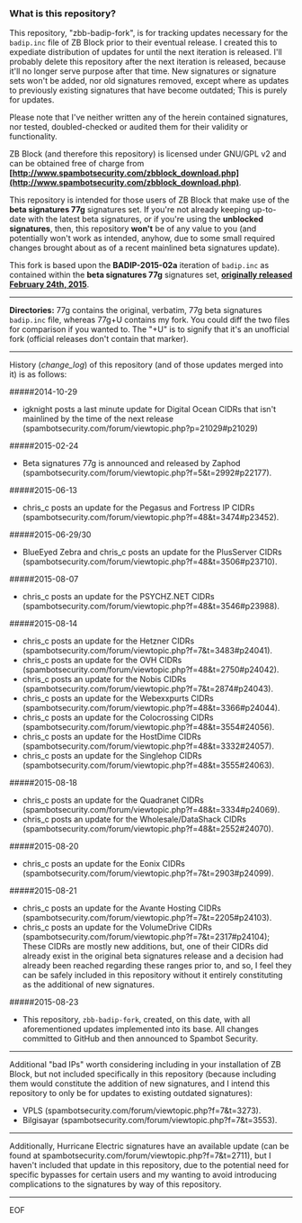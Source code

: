 ### What is this repository?

This repository, "zbb-badip-fork", is for tracking updates necessary for the `badip.inc` file of ZB Block prior to their eventual release. I created this to expediate distribution of updates for until the next iteration is released. I'll probably delete this repository after the next iteration is released, because it'll no longer serve purpose after that time. New signatures or signature sets won't be added, nor old signatures removed, except where as updates to previously existing signatures that have become outdated; This is purely for updates.

Please note that I've neither written any of the herein contained signatures, nor tested, doubled-checked or audited them for their validity or functionality.

ZB Block (and therefore this repository) is licensed under GNU/GPL v2 and can be obtained free of charge from **[http://www.spambotsecurity.com/zbblock_download.php](http://www.spambotsecurity.com/zbblock_download.php)**.

This repository is intended for those users of ZB Block that make use of the **beta signatures 77g** signatures set. If you're not already keeping up-to-date with the latest beta signatures, or if you're using the **unblocked signatures**, then, this repository **won't** be of any value to you (and potentially won't work as intended, anyhow, due to some small required changes brought about as of a recent mainlined beta signatures update).

This fork is based upon the **BADIP-2015-02a** iteration of `badip.inc` as contained within the **beta signatures 77g** signatures set, **[originally released February 24th, 2015](http://www.spambotsecurity.com/forum/viewtopic.php?f=5&t=2992)**.

---

**Directories:** 77g contains the original, verbatim, 77g beta signatures `badip.inc` file, whereas 77g+U contains my fork. You could diff the two files for comparison if you wanted to. The "+U" is to signify that it's an unofficial fork (official releases don't contain that marker).

---

History (*change_log*) of this repository (and of those updates merged into it) is as follows:

#####2014-10-29
- igknight posts a last minute update for Digital Ocean CIDRs that isn't mainlined by the time of the next release (spambotsecurity.com/forum/viewtopic.php?p=21029#p21029)

#####2015-02-24
- Beta signatures 77g is announced and released by Zaphod (spambotsecurity.com/forum/viewtopic.php?f=5&t=2992#p22177).

#####2015-06-13
- chris_c posts an update for the Pegasus and Fortress IP CIDRs (spambotsecurity.com/forum/viewtopic.php?f=48&t=3474#p23452).

#####2015-06-29/30
- BlueEyed Zebra and chris_c posts an update for the PlusServer CIDRs (spambotsecurity.com/forum/viewtopic.php?f=48&t=3506#p23710).

#####2015-08-07
- chris_c posts an update for the PSYCHZ.NET CIDRs (spambotsecurity.com/forum/viewtopic.php?f=48&t=3546#p23988).

#####2015-08-14
- chris_c posts an update for the Hetzner CIDRs (spambotsecurity.com/forum/viewtopic.php?f=7&t=3483#p24041).
- chris_c posts an update for the OVH CIDRs (spambotsecurity.com/forum/viewtopic.php?f=48&t=2750#p24042).
- chris_c posts an update for the Nobis CIDRs (spambotsecurity.com/forum/viewtopic.php?f=7&t=2874#p24043).
- chris_c posts an update for the Webexxpurts CIDRs (spambotsecurity.com/forum/viewtopic.php?f=48&t=3366#p24044).
- chris_c posts an update for the Colocrossing CIDRs (spambotsecurity.com/forum/viewtopic.php?f=48&t=3554#24056).
- chris_c posts an update for the HostDime CIDRs (spambotsecurity.com/forum/viewtopic.php?f=48&t=3332#24057).
- chris_c posts an update for the Singlehop CIDRs (spambotsecurity.com/forum/viewtopic.php?f=48&t=3555#24063).

#####2015-08-18
- chris_c posts an update for the Quadranet CIDRs (spambotsecurity.com/forum/viewtopic.php?f=48&t=3334#p24069).
- chris_c posts an update for the Wholesale/DataShack CIDRs (spambotsecurity.com/forum/viewtopic.php?f=48&t=2552#24070).

#####2015-08-20
- chris_c posts an update for the Eonix CIDRs (spambotsecurity.com/forum/viewtopic.php?f=7&t=2903#p24099).

#####2015-08-21
- chris_c posts an update for the Avante Hosting CIDRs (spambotsecurity.com/forum/viewtopic.php?f=7&t=2205#p24103).
- chris_c posts an update for the VolumeDrive CIDRs (spambotsecurity.com/forum/viewtopic.php?f=7&t=2317#p24104); These CIDRs are mostly new additions, but, one of their CIDRs did already exist in the original beta signatures release and a decision had already been reached regarding these ranges prior to, and so, I feel they can be safely included in this repository without it entirely constituting as the additional of new signatures.

#####2015-08-23
- This repository, `zbb-badip-fork`, created, on this date, with all aforementioned updates implemented into its base. All changes committed to GitHub and then announced to Spambot Security.

---

Additional "bad IPs" worth considering including in your installation of ZB Block, but not included specifically in this repository (because including them would constitute the addition of new signatures, and I intend this repository to only be for updates to existing outdated signatures):

- VPLS (spambotsecurity.com/forum/viewtopic.php?f=7&t=3273).
- Bilgisayar (spambotsecurity.com/forum/viewtopic.php?f=7&t=3553).

---

Additionally, Hurricane Electric signatures have an available update (can be found at spambotsecurity.com/forum/viewtopic.php?f=7&t=2711), but I haven't included that update in this repository, due to the potential need for specific bypasses for certain users and my wanting to avoid introducing complications to the signatures by way of this repository.

---

EOF